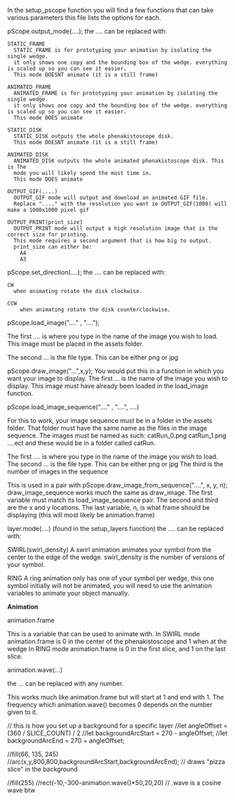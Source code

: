 In the setup_pscope function you will find a few functions that can take
various parameters this file lists the options for each.


pScope.output_mode(....);
    the .... can be replaced with:

    STATIC_FRAME
      STATIC_FRAME is for prototyping your animation by isolating the single wedge.
      it only shows one copy and the bounding box of the wedge. everything is scaled up so you can see it easier.
      This mode DOESNT animate (it is a still frame)

    ANIMATED_FRAME
      ANIMATED_FRAME is for prototyping your animation by isolating the single wedge.
      it only shows one copy and the bounding box of the wedge. everything is scaled up so you can see it easier.
      This mode DOES animate

    STATIC_DISK
      STATIC_DISK outputs the whole phenakistoscope disk.
      This mode DOESNT animate (it is a still frame)

    ANIMATED_DISK
      ANIMATED_DISK outputs the whole animated phenakistoscope disk. This is The
      mode you will likely spend the most time in.
      This mode DOES animate

    OUTPUT_GIF(....)
      OUTPUT_GIF mode will output and download an animated GIF file.
      Replace "...." with the resolution you want ie OUTPUT_GIF(1000) will make a 1000x1000 pixel gif

    OUTPUT_PRINT(print_size)
      OUTPUT_PRINT mode will output a high resolution image that is the correct size for printing.
      This mode requires a second argument that is how big to output.
      print_size can either be:
        A4
        A3


pScope.set_direction(....);
    the .... can be replaced with:

    CW
      when animating rotate the disk clockwise.

    CCW
        when animating rotate the disk counterclockwise.

pScope.load_image("...." , "....");

The first .... is where you type in the name of the image you wish to load.
This image must be placed in the assets folder.

The second ... is the file type. This can be either png or jpg

pScope.draw_image("...",x,y);
You would put this in a function in which you want your image to display.
The first ... is the name of the image you wish to display.
This image must have already been loaded in the load_image function.



pScope.load_image_sequence("...." , "....", ....)

For this to work, your image sequence must be in a folder in the assets folder.
That folder must have the same name as the files in the image sequence.
The images must be named as such: catRun_0.png     catRun_1.png    ....ect and these would be in a folder called catRun.

The first .... is where you type in the name of the image you wish to load.
The second ... is the file type. This can be either png or jpg
The third is the number of images in the sequence


This is used in a pair with pScope.draw_image_from_sequence("....", x, y, n);
draw_image_sequence works much the same as draw_image.
The first variable must match its load_image_sequence pair.
The second and third are the x and y locations.
The last variable, n, is what frame should be displaying (this will most likely be animation.frame)


layer.mode(....)  (found in the setup_layers function)
  the .... can be replaced with:

  SWIRL(swirl_density)
    A swirl animation animates your symbol from the center to the edge of the wedge.
    swirl_density is the number of versions of your symbol.

  RING
    A ring animation only has one of your symbol per wedge, this one symbol initially
    will not be animated, you will need to use the animation variables to animate
    your object manually.


**Animation**

animation.frame

This is a variable that can be used to animate with.
In SWIRL mode animation.frame is 0 in the center of the phenakistoscope and 1 when at the wedge
In RING mode animation.frame is 0 in the first slice, and 1 on the last slice.

animation.wave(...)

the ... can be replaced with any number.

This works much like animation.frame but will start at 1 and end with 1.
The frequency which animation.wave() becomes 0 depends on the number given to it.




 // this is how you set up a background for a specific layer
  //let angleOffset = (360 / SLICE_COUNT) / 2
  //let backgroundArcStart = 270 - angleOffset;
  //let backgroundArcEnd = 270 + angleOffset;

  //fill(66, 135, 245)
  //arc(x,y,800,800,backgroundArcStart,backgroundArcEnd); // draws "pizza slice" in the background

  //fill(255)
  //rect(-10,-300-animation.wave()*50,20,20) // .wave is a cosine wave btw